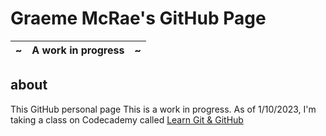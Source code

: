 # Graeme McRae's GitHub Page
| ~ | A work in progress    | ~ |
| -- | -------------------------- | -- |

## about
This GitHub personal page This is a work in progress. As of 1/10/2023, I'm taking a class on Codecademy called [Learn Git & GitHub](https://www.codecademy.com/learn/learn-git "Learn Git & GitHub")


